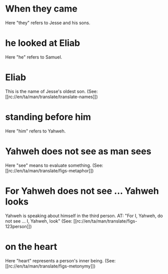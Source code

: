 # When they came

Here "they" refers to Jesse and his sons.

# he looked at Eliab

Here "he" refers to Samuel.

# Eliab

This is the name of Jesse's oldest son. (See: [[rc://en/ta/man/translate/translate-names]])

# standing before him

Here "him" refers to Yahweh.

# Yahweh does not see as man sees

Here "see" means to evaluate something. (See: [[rc://en/ta/man/translate/figs-metaphor]])

# For Yahweh does not see ... Yahweh looks

Yahweh is speaking about himself in the third person. AT: "For I, Yahweh, do not see ... I, Yahweh, look" (See: [[rc://en/ta/man/translate/figs-123person]])

# on the heart

Here "heart" represents a person's inner being. (See: [[rc://en/ta/man/translate/figs-metonymy]])